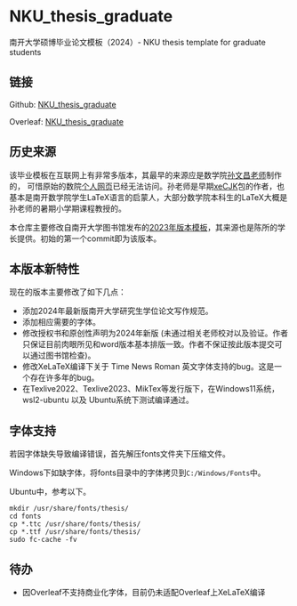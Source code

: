 # NKU_thesis_graduate
南开大学硕博毕业论文模板（2024）- NKU thesis template for graduate students

## 链接
Github: [NKU_thesis_graduate](https://github.com/qianchd/NKU_thesis_graduate)

Overleaf: [NKU_thesis_graduate](https://www.overleaf.com/read/rytpskmrrhjc#f350c6)

## 历史来源
该毕业模板在互联网上有非常多版本，其最早的来源应是数学院[孙文昌老师](https://my.nankai.edu.cn/sms/swc/list.htm)制作的， 可惜原始的数院[个人网页](http://222.30.48.141/~sunwch/)已经无法访问。孙老师是早期[xeCJK](https://ctan.org/pkg/xecjk)包的作者，也基本是南开数学院学生LaTeX语言的启蒙人，大部分数学院本科生的LaTeX大概是孙老师的暑期小学期课程教授的。

本仓库主要修改自南开大学图书馆发布的[2023年版本模板](https://libpaper.nankai.edu.cn/newlist.action?encid=58)，其来源也是陈所的学长提供。初始的第一个commit即为该版本。

## 本版本新特性

现在的版本主要修改了如下几点：

- 添加2024年最新版南开大学研究生学位论文写作规范。
- 添加相应需要的字体。
- 修改授权书和原创性声明为2024年新版 (未通过相关老师校对以及验证。作者只保证目前肉眼所见和word版本基本排版一致。作者不保证按此版本提交可以通过图书馆检查)。
- 修改XeLaTeX编译下关于 Time News Roman 英文字体支持的bug。这是一个存在许多年的bug。
- 在Texlive2022、Texlive2023、MikTex等发行版下，在Windows11系统，wsl2-ubuntu 以及 Ubuntu系统下测试编译通过。

## 字体支持

若因字体缺失导致编译错误，首先解压fonts文件夹下压缩文件。

Windows下如缺字体，将fonts目录中的字体拷贝到```C:/Windows/Fonts```中。

Ubuntu中，参考以下。
```
mkdir /usr/share/fonts/thesis/
cd fonts
cp *.ttc /usr/share/fonts/thesis/
cp *.ttf /usr/share/fonts/thesis/
sudo fc-cache -fv
```

## 待办
- 因Overleaf不支持商业化字体，目前仍未适配Overleaf上XeLaTeX编译
